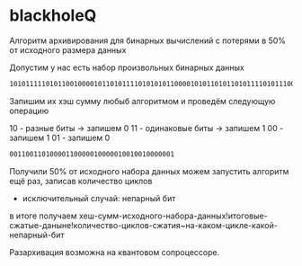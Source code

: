 # blackholeQ
Алгоритм архивирования для бинарных вычислений с потерями в 50% от исходного размера данных


Допустим у нас есть набор произвольных бинарных данных

```md
1010111110101100100001011010111101010101100001010110101101011110101110010101010111
```

Запишим их хэш сумму любыб алгоритмом
и проведём следующую операцию

10 - разные биты -> запишем 0
11 - одинаковые биты -> запишем 1
00 - запишем 1
01 - запишем 0

```md
00110011010000110000010000010010010000001
```

Получили 50% от исходного набора данных
можем запустить алгоритм ещё раз, записав количество циклов

* исключительный случай: непарный бит

в итоге получаем 
хеш-сумм-исходного-набора-данных!итоговые-сжатые-даныне!количество-циклов-сжатия~на-каком-цикле-какой-непарный-бит

Разархивация возможна на квантовом сопроцессоре.

